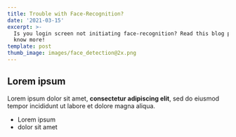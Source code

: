 ```yaml
---
title: Trouble with Face-Recognition?
date: '2021-03-15'
excerpt: >-
  Is you login screen not initiating face-recognition? Read this blog post to
  know more!
template: post
thumb_image: images/face_detection@2x.png
---
```

## Lorem ipsum

Lorem ipsum dolor sit amet, **consectetur adipiscing elit**, sed do eiusmod tempor incididunt ut labore et dolore magna aliqua.

- Lorem ipsum
- dolor sit amet